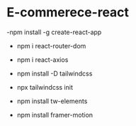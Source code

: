 # E-commerece-react

 -npm install -g create-react-app

- npm i react-router-dom

- npm i react-axios

- npm install -D tailwindcss
- npx tailwindcss init

- npm install tw-elements

- npm install framer-motion
